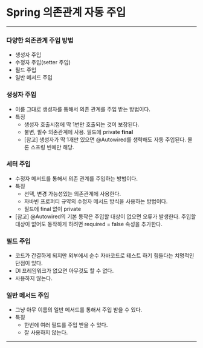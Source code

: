 # Spring 의존관계 자동 주입

---

### 다양한 의존관계 주입 방법

- 생성자 주입
- 수정자 주입(setter 주입)
- 필드 주입
- 일반 메서드 주입



### 생성자 주입

- 이름 그대로 생성자를 통해서 의존 관계를 주입 받는 방법이다.
- 특징
  - 생성자 호출시점에 딱 1번만 호출되는 것이 보장된다.
  - 불변, 필수 의존관계에 사용. 필드에 private **final**
  - [참고] 생성자가 딱 1개만 있으면 @Autowired를 생략해도 자동 주입된다. 물론 스프링 빈에만 해당.



### 세터 주입

- 수정자 메서드를 통해서 의존 관계를 주입하는 방법이다.
- 특징
  - 선택, 변경 가능성있는 의존관계에 사용한다.
  - 자바빈 프로퍼티 규약의 수정자 메서드 방식을 사용하는 방법이다.
  - 필드에 final 없이 private
- [참고] @Autowired의 기본 동작은 주입할 대상이 없으면 오류가 발생한다. 주입할 대상이 없어도 동작하게 하려면 required = false 속성을 추가한다.



### 필드 주입

- 코드가 간결하게 되지만 외부에서 순수 자바코드로 테스트 하기 힘들다는 치명적인 단점이 있다.
- DI 프레임워크가 없으면 아무것도 할 수 없다.        
- 사용하지 않는다.



### 일반 메서드 주입

- 그냥 아무 이름의 일반 메서드를 통해서 주입 받을 수 있다.
- 특징
  - 한번에 여러 필드를 주입 받을 수 있다.
  - 잘 사용하지 않는다.

---

